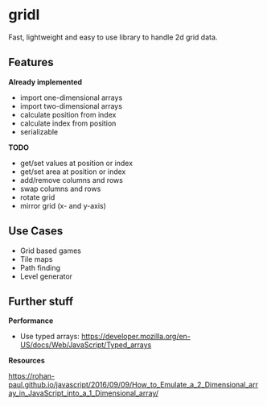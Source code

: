 # gridl

Fast, lightweight and easy to use library to handle 2d grid data.

## Features

**Already implemented**

* import one-dimensional arrays
* import two-dimensional arrays
* calculate position from index
* calculate index from position
* serializable

**TODO**

* get/set values at position or index
* get/set area at position or index
* add/remove columns and rows
* swap columns and rows
* rotate grid
* mirror grid (x- and y-axis)

## Use Cases

* Grid based games
* Tile maps
* Path finding
* Level generator

## Further stuff

**Performance**

* Use typed arrays: https://developer.mozilla.org/en-US/docs/Web/JavaScript/Typed_arrays

**Resources**

https://rohan-paul.github.io/javascript/2016/09/09/How_to_Emulate_a_2_Dimensional_array_in_JavaScript_into_a_1_Dimensional_array/
